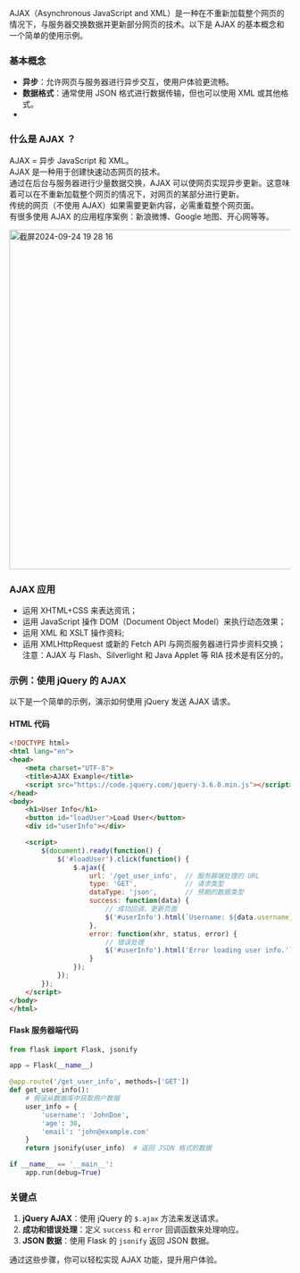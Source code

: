 AJAX（Asynchronous JavaScript and XML）是一种在不重新加载整个网页的情况下，与服务器交换数据并更新部分网页的技术。以下是 AJAX 的基本概念和一个简单的使用示例。

### 基本概念
- **异步**：允许网页与服务器进行异步交互，使用户体验更流畅。
- **数据格式**：通常使用 JSON 格式进行数据传输，但也可以使用 XML 或其他格式。
- 
### 什么是 AJAX ？
AJAX = 异步 JavaScript 和 XML。  
AJAX 是一种用于创建快速动态网页的技术。  
通过在后台与服务器进行少量数据交换，AJAX 可以使网页实现异步更新。这意味着可以在不重新加载整个网页的情况下，对网页的某部分进行更新。  
传统的网页（不使用 AJAX）如果需要更新内容，必需重载整个网页面。  
有很多使用 AJAX 的应用程序案例：新浪微博、Google 地图、开心网等等。

<img width="608" alt="截屏2024-09-24 19 28 16" src="https://github.com/user-attachments/assets/95ad7047-84a0-4dc9-b5d6-bd7243233c95">

### AJAX 应用  
- 运用 XHTML+CSS 来表达资讯；
- 运用 JavaScript 操作 DOM（Document Object Model）来执行动态效果；
- 运用 XML 和 XSLT 操作资料;
- 运用 XMLHttpRequest 或新的 Fetch API 与网页服务器进行异步资料交换；
  注意：AJAX 与 Flash、Silverlight 和 Java Applet 等 RIA 技术是有区分的。


### 示例：使用 jQuery 的 AJAX
以下是一个简单的示例，演示如何使用 jQuery 发送 AJAX 请求。

#### HTML 代码
```html
<!DOCTYPE html>
<html lang="en">
<head>
    <meta charset="UTF-8">
    <title>AJAX Example</title>
    <script src="https://code.jquery.com/jquery-3.6.0.min.js"></script>
</head>
<body>
    <h1>User Info</h1>
    <button id="loadUser">Load User</button>
    <div id="userInfo"></div>

    <script>
        $(document).ready(function() {
            $('#loadUser').click(function() {
                $.ajax({
                    url: '/get_user_info',  // 服务器端处理的 URL
                    type: 'GET',            // 请求类型
                    dataType: 'json',       // 预期的数据类型
                    success: function(data) {
                        // 成功回调，更新页面
                        $('#userInfo').html(`Username: ${data.username}<br>Age: ${data.age}<br>Email: ${data.email}`);
                    },
                    error: function(xhr, status, error) {
                        // 错误处理
                        $('#userInfo').html('Error loading user info.');
                    }
                });
            });
        });
    </script>
</body>
</html>
```

#### Flask 服务器端代码
```python
from flask import Flask, jsonify

app = Flask(__name__)

@app.route('/get_user_info', methods=['GET'])
def get_user_info():
    # 假设从数据库中获取用户数据
    user_info = {
        'username': 'JohnDoe',
        'age': 30,
        'email': 'john@example.com'
    }
    return jsonify(user_info)  # 返回 JSON 格式的数据

if __name__ == '__main__':
    app.run(debug=True)
```

### 关键点
1. **jQuery AJAX**：使用 jQuery 的 `$.ajax` 方法来发送请求。
2. **成功和错误处理**：定义 `success` 和 `error` 回调函数来处理响应。
3. **JSON 数据**：使用 Flask 的 `jsonify` 返回 JSON 数据。

通过这些步骤，你可以轻松实现 AJAX 功能，提升用户体验。
